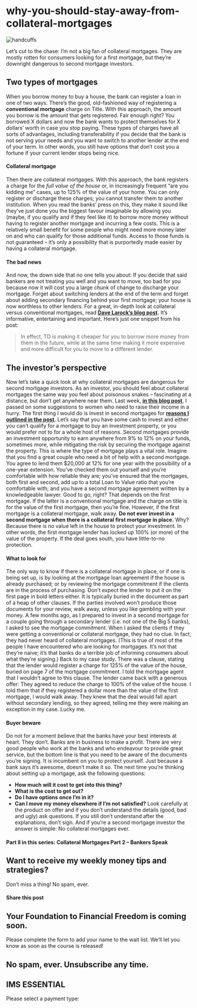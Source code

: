 # why-you-should-stay-away-from-collateral-mortgages
![handcuffs](https://yourfinanciallaunchpad.com/wp-content/uploads/elementor/thumbs/handcuffs-qdc6cqrbkvkqbvm1juw1iusf84sbync09asazw9q4o.jpg "handcuffs")

Let’s cut to the chase: I’m not a big fan of collateral mortgages. They are mostly rotten for consumers looking for a first mortgage, but they’re downright dangerous to second mortgage investors.

## Two types of mortgages

When you borrow money to buy a house, the bank can register a loan in one of two ways. There’s the good, old-fashioned way of registering a **conventional mortgage** charge on Title. With this approach, the amount you borrow is the amount that gets registered. Fair enough right? You borrowed X dollars and now the bank wants to protect themselves for X dollars’ worth in case you stop paying. These types of charges have all sorts of advantages, including transferability if you decide that the bank is not serving your needs and you want to switch to another lender at the end of your term. In other words, you still have options that don’t cost you a fortune if your current lender stops being nice.

#### Collateral mortgage

Then there are collateral mortgages. With this approach, the bank registers a charge for the *full value of the house* or, in increasingly frequent “are you kidding me” cases, up to 125% of the value of your home. You can only register or discharge these charges; you cannot transfer them to another institution. When you read the banks’ press on this, they make it sound like they’ve just done you the biggest favour imaginable by allowing you (maybe, if you qualify and if they feel like it) to borrow more money without having to register another mortgage and incurring a few costs. This is a relatively small benefit for some people who might need more money later on and who can qualify for those additional funds. Access to those funds is not guaranteed – it’s only a possibility that is purportedly made easier by having a collateral mortgage.

#### The bad news

And now, the down side that no one tells you about: If you decide that said bankers are not treating you well and you want to move, too bad for you because now it will cost you a large chunk of change to discharge your mortgage. Forget about switching lenders at the end of the term and forget about adding secondary financing behind your first mortgage; your house is now worthless to other lenders. For a great, in-depth look at collateral versus conventional mortgages, read **[Dave Larock’s blog post](http://www.integratedmortgageplanners.com/blog/buyer-beware/fixed-rate-collateral-mortgages-good-for-banks-not-for-customers/).** It’s informative, entertaining and important. Here’s just one snippet from his post:

> In effect, TD is making it cheaper for you to borrow more money from them in the future, while at the same time making it more expensive and more difficult for you to move to a different lender.

## The investor’s perspective

Now let’s take a quick look at why collateral mortgages are dangerous for second mortgage investors. As an investor, you should feel about collateral mortgages the same way you feel about poisonous snakes – fascinating at a distance, but don’t get anywhere near them. Last week, **[in this blog post](https://yflmainprod.wpengine.com/2015/02/is-real-estate-the-answer-for-immediate-income-needs/)**, I passed on some suggestions to women who need to raise their income in a hurry. The first thing I would do is invest in second mortgages for **[reasons I outlined in the post](https://yflmainprod.wpengine.com/2015/02/is-real-estate-the-answer-for-immediate-income-needs/).** Let’s say that you have some cash to invest and either you can’t qualify for a mortgage to buy an investment property, or you would prefer not to for a whole host of reasons. Second mortgages provide an investment opportunity to earn anywhere from 9% to 12% on your funds, sometimes more, while mitigating the risk by securing the mortgage against the property. This is where the type of mortgage plays a vital role. Imagine that you find a great couple who need a bit of help with a second mortgage. You agree to lend them $20,000 at 12% for one year with the possibility of a one-year extension. You’ve checked them out yourself and you’re comfortable with how reliable they are; you’ve ensured that the mortgages, both first and second, add up to a total Loan to Value ratio that you’re comfortable with; and you have a second mortgage agreement written by a knowledgeable lawyer. Good to go, right? That depends on the first mortgage. If the latter is a conventional mortgage and the charge on title is for the value of the first mortgage, then you’re fine. However, if the first mortgage is a collateral mortgage, walk away. **Do not ever invest in a second mortgage when there is a collateral first mortgage in place.** Why? Because there is no value left in the house to protect your investment. In other words, the first mortgage lender has locked up 100% (or more) of the value of the property. If the deal goes south, you have little-to-no protection.

#### What to look for

The only way to know if there is a collateral mortgage in place, or if one is being set up, is by looking at the mortgage loan agreement if the house is already purchased; or by reviewing the mortgage commitment if the clients are in the process of purchasing. Don’t expect the lender to put it on the first page in bold letters either. It is typically buried in the document as part of a heap of other clauses. If the parties involved won’t produce those documents for your review, walk away, unless you like gambling with your money. A few months ago, as I prepared to invest in a second mortgage for a couple going through a secondary lender (i.e. not one of the Big 5 banks), I asked to see the mortgage commitment. When I asked the clients if they were getting a conventional or collateral mortgage, they had no clue. In fact, they had never heard of collateral mortgages. (This is true of most of the people I have encountered who are looking for mortgages. It’s not that they’re naive; it’s that banks do a terrible job of informing consumers about what they’re signing.) Back to my case study. There was a clause, stating that the lender would register a charge for 125% of the value of the house, buried on page 7 of the mortgage commitment. I told the mortgage agent that I wouldn’t agree to this clause. The lender came back with a generous offer: They agreed to reduce the charge to 100% of the value of the house. I told them that if they registered a dollar more than the value of the first mortgage, I would walk away. They knew that the deal would fall apart without secondary lending, so they agreed, telling me they were making an exception in my case. Lucky me.

#### Buyer beware

Do not for a moment believe that the banks have your best interests at heart. They don’t. Banks are in business to make a profit. There are very good people who work at the banks and who endeavour to provide great service, but the bottom line is that you need to be aware of the documents you’re signing. It is incumbent on you to protect yourself. Just because a bank says it’s awesome, doesn’t make it so. The next time you’re thinking about setting up a mortgage, ask the following questions:
- **How much will it cost to get into this thing?**
- **What is the cost to get out?**
- **Do I have options once I’m in it?**
- **Can I move my money elsewhere if I’m not satisfied?**
Look carefully at the product on offer and if you don’t understand the details (good, bad and ugly) ask questions. If you still don’t understand after the explanations, don’t sign. And if you’re a second mortgage investor the answer is simple: No collateral mortgages ever.

#### Part II in this series: Collateral Mortgages Part 2 – Bankers Speak

## Want to receive my weekly money tips and strategies?

Don’t miss a thing! No spam, ever.

#### Share this post

## Your Foundation to Financial Freedom is coming soon.

Please complete the form to add your name to the wait list. We’ll let you know as soon as the course is released!

## No spam, ever. Unsubscribe any time.

## IMS ESSENTIAL

Please select a payment type: